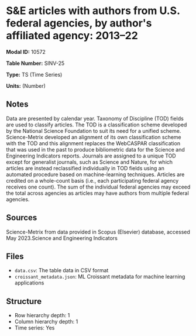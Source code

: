 # S&E articles with authors from U.S. federal agencies, by author's affiliated agency: 2013–22

**Modal ID:** 10572

**Table Number:** SINV-25

**Type:** TS (Time Series)

**Units:** (Number)

## Notes

Data are presented by calendar year. Taxonomy of Discipline (TOD) fields are used to classify articles. The TOD is a classification scheme developed by the National Science Foundation to suit its need for a unified scheme. Science-Metrix developed an alignment of its own classification scheme with the TOD and this alignment replaces the WebCASPAR classification that was used in the past to produce bibliometric data for the Science and Engineering Indicators reports. Journals are assigned to a unique TOD except for generalist journals, such as Science and Nature, for which articles are instead reclassified individually in TOD fields using an automated procedure based on machine-learning techniques. Articles are credited on a whole-count basis (i.e., each participating federal agency receives one count). The sum of the individual federal agencies may exceed the total across agencies as articles may have authors from multiple federal agencies.

## Sources

Science-Metrix from data provided in Scopus (Elsevier) database, accessed May 2023.Science and Engineering Indicators

## Files

- `data.csv`: The table data in CSV format
- `croissant_metadata.json`: ML Croissant metadata for machine learning applications

## Structure

- Row hierarchy depth: 1
- Column hierarchy depth: 1
- Time series: Yes

